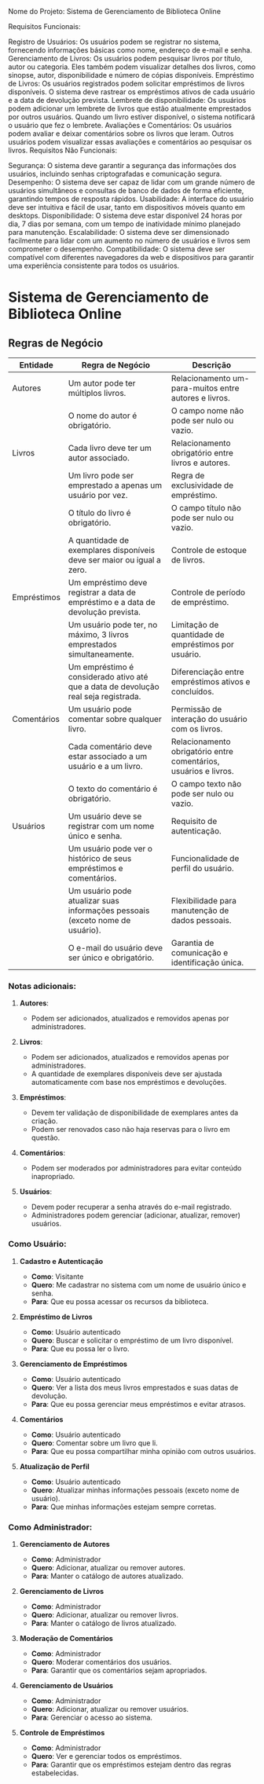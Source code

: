 Nome do Projeto: Sistema de Gerenciamento de Biblioteca Online

Requisitos Funcionais:

Registro de Usuários: Os usuários podem se registrar no sistema, fornecendo informações básicas como nome, endereço de e-mail e senha.
Gerenciamento de Livros: Os usuários podem pesquisar livros por título, autor ou categoria. Eles também podem visualizar detalhes dos livros, como sinopse, autor, disponibilidade e número de cópias disponíveis.
Empréstimo de Livros: Os usuários registrados podem solicitar empréstimos de livros disponíveis. O sistema deve rastrear os empréstimos ativos de cada usuário e a data de devolução prevista.
Lembrete de disponibilidade: Os usuários podem adicionar um lembrete de livros que estão atualmente emprestados por outros usuários. Quando um livro  estiver disponível, o sistema notificará o usuário que fez o lembrete.
Avaliações e Comentários: Os usuários podem avaliar e deixar comentários sobre os livros que leram. Outros usuários podem visualizar essas avaliações e comentários ao pesquisar os livros.
Requisitos Não Funcionais:

Segurança: O sistema deve garantir a segurança das informações dos usuários, incluindo senhas criptografadas e comunicação segura.
Desempenho: O sistema deve ser capaz de lidar com um grande número de usuários simultâneos e consultas de banco de dados de forma eficiente, garantindo tempos de resposta rápidos.
Usabilidade: A interface do usuário deve ser intuitiva e fácil de usar, tanto em dispositivos móveis quanto em desktops.
Disponibilidade: O sistema deve estar disponível 24 horas por dia, 7 dias por semana, com um tempo de inatividade mínimo planejado para manutenção.
Escalabilidade: O sistema deve ser dimensionado facilmente para lidar com um aumento no número de usuários e livros sem comprometer o desempenho.
Compatibilidade: O sistema deve ser compatível com diferentes navegadores da web e dispositivos para garantir uma experiência consistente para todos os usuários.

# Sistema de Gerenciamento de Biblioteca Online

## Regras de Negócio

| Entidade   | Regra de Negócio                                                                                          | Descrição                                                                                     |
|------------|----------------------------------------------------------------------------------------------------------|---------------------------------------------------------------------------------------------|
| Autores    | Um autor pode ter múltiplos livros.                                                                       | Relacionamento um-para-muitos entre autores e livros.                                        |
|            | O nome do autor é obrigatório.                                                                            | O campo nome não pode ser nulo ou vazio.                                                     |
| Livros     | Cada livro deve ter um autor associado.                                                                   | Relacionamento obrigatório entre livros e autores.                                           |
|            | Um livro pode ser emprestado a apenas um usuário por vez.                                                 | Regra de exclusividade de empréstimo.                                                        |
|            | O título do livro é obrigatório.                                                                          | O campo título não pode ser nulo ou vazio.                                                   |
|            | A quantidade de exemplares disponíveis deve ser maior ou igual a zero.                                    | Controle de estoque de livros.                                                               |
| Empréstimos| Um empréstimo deve registrar a data de empréstimo e a data de devolução prevista.                         | Controle de período de empréstimo.                                                           |
|            | Um usuário pode ter, no máximo, 3 livros emprestados simultaneamente.                                     | Limitação de quantidade de empréstimos por usuário.                                          |
|            | Um empréstimo é considerado ativo até que a data de devolução real seja registrada.                       | Diferenciação entre empréstimos ativos e concluídos.                                         |
| Comentários| Um usuário pode comentar sobre qualquer livro.                                                            | Permissão de interação do usuário com os livros.                                             |
|            | Cada comentário deve estar associado a um usuário e a um livro.                                           | Relacionamento obrigatório entre comentários, usuários e livros.                             |
|            | O texto do comentário é obrigatório.                                                                      | O campo texto não pode ser nulo ou vazio.                                                    |
| Usuários   | Um usuário deve se registrar com um nome único e senha.                                                   | Requisito de autenticação.                                                                   |
|            | Um usuário pode ver o histórico de seus empréstimos e comentários.                                        | Funcionalidade de perfil do usuário.                                                         |
|            | Um usuário pode atualizar suas informações pessoais (exceto nome de usuário).                             | Flexibilidade para manutenção de dados pessoais.                                             |
|            | O e-mail do usuário deve ser único e obrigatório.                                                         | Garantia de comunicação e identificação única.                                               |

### Notas adicionais:

1. **Autores**:
   - Podem ser adicionados, atualizados e removidos apenas por administradores.

2. **Livros**:
   - Podem ser adicionados, atualizados e removidos apenas por administradores.
   - A quantidade de exemplares disponíveis deve ser ajustada automaticamente com base nos empréstimos e devoluções.

3. **Empréstimos**:
   - Devem ter validação de disponibilidade de exemplares antes da criação.
   - Podem ser renovados caso não haja reservas para o livro em questão.

4. **Comentários**:
   - Podem ser moderados por administradores para evitar conteúdo inapropriado.

5. **Usuários**:
   - Devem poder recuperar a senha através do e-mail registrado.
   - Administradores podem gerenciar (adicionar, atualizar, remover) usuários.


### Como Usuário:

1. **Cadastro e Autenticação**
   - **Como**: Visitante
   - **Quero**: Me cadastrar no sistema com um nome de usuário único e senha.
   - **Para**: Que eu possa acessar os recursos da biblioteca.

2. **Empréstimo de Livros**
   - **Como**: Usuário autenticado
   - **Quero**: Buscar e solicitar o empréstimo de um livro disponível.
   - **Para**: Que eu possa ler o livro.

3. **Gerenciamento de Empréstimos**
   - **Como**: Usuário autenticado
   - **Quero**: Ver a lista dos meus livros emprestados e suas datas de devolução.
   - **Para**: Que eu possa gerenciar meus empréstimos e evitar atrasos.

4. **Comentários**
   - **Como**: Usuário autenticado
   - **Quero**: Comentar sobre um livro que li.
   - **Para**: Que eu possa compartilhar minha opinião com outros usuários.

5. **Atualização de Perfil**
   - **Como**: Usuário autenticado
   - **Quero**: Atualizar minhas informações pessoais (exceto nome de usuário).
   - **Para**: Que minhas informações estejam sempre corretas.

### Como Administrador:

1. **Gerenciamento de Autores**
   - **Como**: Administrador
   - **Quero**: Adicionar, atualizar ou remover autores.
   - **Para**: Manter o catálogo de autores atualizado.

2. **Gerenciamento de Livros**
   - **Como**: Administrador
   - **Quero**: Adicionar, atualizar ou remover livros.
   - **Para**: Manter o catálogo de livros atualizado.

3. **Moderação de Comentários**
   - **Como**: Administrador
   - **Quero**: Moderar comentários dos usuários.
   - **Para**: Garantir que os comentários sejam apropriados.

4. **Gerenciamento de Usuários**
   - **Como**: Administrador
   - **Quero**: Adicionar, atualizar ou remover usuários.
   - **Para**: Gerenciar o acesso ao sistema.

5. **Controle de Empréstimos**
   - **Como**: Administrador
   - **Quero**: Ver e gerenciar todos os empréstimos.
   - **Para**: Garantir que os empréstimos estejam dentro das regras estabelecidas.
